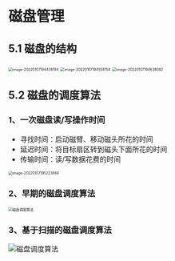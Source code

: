# 磁盘管理

## 5.1 磁盘的结构

<img src="https://ldt-typora.oss-cn-shenzhen.aliyuncs.com/img/image-20220107194438194.png" alt="image-20220107194438194" style="zoom:50%;" />

<img src="https://ldt-typora.oss-cn-shenzhen.aliyuncs.com/img/image-20220107194558154.png" alt="image-20220107194558154" style="zoom:50%;" />

<img src="https://ldt-typora.oss-cn-shenzhen.aliyuncs.com/img/image-20220107194638082.png" alt="image-20220107194638082" style="zoom:50%;" />

## 5.2 磁盘的调度算法

### 1、一次磁盘读/写操作时间

- 寻找时间：启动磁臂、移动磁头所花的时间
- 延迟时间：将目标扇区转到磁头下面所花的时间
- 传输时间：读/写数据花费的时间

<img src="https://ldt-typora.oss-cn-shenzhen.aliyuncs.com/img/image-20220107195223884.png" alt="image-20220107195223884" style="zoom:50%;" />

### 2、早期的磁盘调度算法

<img src="https://ldt-typora.oss-cn-shenzhen.aliyuncs.com/img/%E7%A3%81%E7%9B%98%E8%B0%83%E5%BA%A6%E7%AE%97%E6%B3%95.png" alt="磁盘调度算法" style="zoom:50%;" />

### 3、基于扫描的磁盘调度算法

![磁盘调度算法](../../%E7%A3%81%E7%9B%98%E8%B0%83%E5%BA%A6%E7%AE%97%E6%B3%95.png)